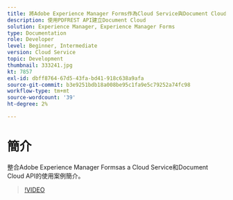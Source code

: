 ```yaml
---
title: 將Adobe Experience Manager Forms作為Cloud Service與Document Cloud整合
description: 使用PDFREST API建立Document Cloud
solution: Experience Manager, Experience Manager Forms
type: Documentation
role: Developer
level: Beginner, Intermediate
version: Cloud Service
topic: Development
thumbnail: 333241.jpg
kt: 7857
exl-id: dbff8764-67d5-43fa-bd41-918c638a9afa
source-git-commit: b3e9251bdb18a008be95c1fa9e5c79252a74fc98
workflow-type: tm+mt
source-wordcount: '39'
ht-degree: 2%

---
```


# 簡介

整合Adobe Experience Manager Formsas a Cloud Service和Document Cloud API的使用案例簡介。

>[!VIDEO](https://video.tv.adobe.com/v/333241?quality=12&learn=on)
